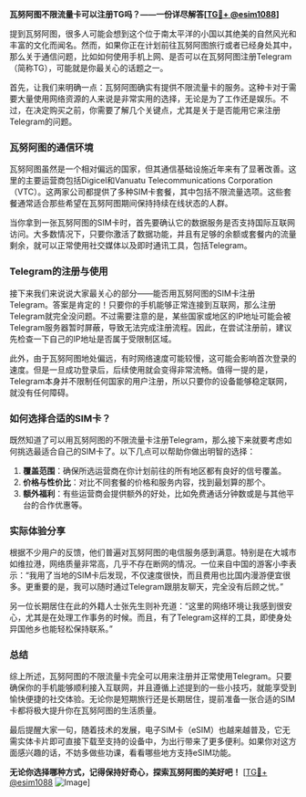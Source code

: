 **瓦努阿图不限流量卡可以注册TG吗？——一份详尽解答[[TG💪+ @esim1088](https://t.me/s/esim1088)]**

提到瓦努阿图，很多人可能会想到这个位于南太平洋的小国以其绝美的自然风光和丰富的文化而闻名。然而，如果你正在计划前往瓦努阿图旅行或者已经身处其中，那么关于通信问题，比如如何使用手机上网、是否可以在瓦努阿图注册Telegram（简称TG），可能就是你最关心的话题之一。

首先，让我们来明确一点：瓦努阿图确实有提供不限流量卡的服务。这种卡对于需要大量使用网络资源的人来说是非常实用的选择，无论是为了工作还是娱乐。不过，在决定购买之前，你需要了解几个关键点，尤其是关于是否能用它来注册Telegram的问题。

### 瓦努阿图的通信环境

瓦努阿图虽然是一个相对偏远的国家，但其通信基础设施近年来有了显著改善。这里的主要运营商包括Digicel和Vanuatu Telecommunications Corporation（VTC）。这两家公司都提供了多种SIM卡套餐，其中包括不限流量选项。这些套餐通常适合那些希望在瓦努阿图期间保持持续在线状态的人群。

当你拿到一张瓦努阿图的SIM卡时，首先要确认它的数据服务是否支持国际互联网访问。大多数情况下，只要你激活了数据功能，并且有足够的余额或套餐内的流量剩余，就可以正常使用社交媒体以及即时通讯工具，包括Telegram。

### Telegram的注册与使用

接下来我们来说说大家最关心的部分——能否用瓦努阿图的SIM卡注册Telegram。答案是肯定的！只要你的手机能够正常连接到互联网，那么注册Telegram就完全没问题。不过需要注意的是，某些国家或地区的IP地址可能会被Telegram服务器暂时屏蔽，导致无法完成注册流程。因此，在尝试注册前，建议先检查一下自己的IP地址是否属于受限制区域。

此外，由于瓦努阿图地处偏远，有时网络速度可能较慢，这可能会影响首次登录的速度。但是一旦成功登录后，后续使用就会变得非常流畅。值得一提的是，Telegram本身并不限制任何国家的用户注册，所以只要你的设备能够稳定联网，就没有任何障碍。

### 如何选择合适的SIM卡？

既然知道了可以用瓦努阿图的不限流量卡注册Telegram，那么接下来就要考虑如何挑选最适合自己的SIM卡了。以下几点可以帮助你做出明智的选择：

1. **覆盖范围**：确保所选运营商在你计划前往的所有地区都有良好的信号覆盖。
2. **价格与性价比**：对比不同套餐的价格和服务内容，找到最划算的那个。
3. **额外福利**：有些运营商会提供额外的好处，比如免费通话分钟数或是与其他平台的合作优惠等。

### 实际体验分享

根据不少用户的反馈，他们普遍对瓦努阿图的电信服务感到满意。特别是在大城市如维拉港，网络质量非常高，几乎不存在断网的情况。一位来自中国的游客小李表示：“我用了当地的SIM卡后发现，不仅速度很快，而且费用也比国内漫游便宜很多。更重要的是，我可以随时通过Telegram跟朋友聊天，完全没有后顾之忧。”

另一位长期居住在此的外籍人士张先生则补充道：“这里的网络环境让我感到很安心，尤其是在处理工作事务的时候。而且，有了Telegram这样的工具，即使身处异国他乡也能轻松保持联系。”

### 总结

综上所述，瓦努阿图的不限流量卡完全可以用来注册并正常使用Telegram。只要确保你的手机能够顺利接入互联网，并且遵循上述提到的一些小技巧，就能享受到愉快便捷的社交体验。无论你是短期旅行还是长期居住，提前准备一张合适的SIM卡都将极大提升你在瓦努阿图的生活质量。

最后提醒大家一句，随着技术的发展，电子SIM卡（eSIM）也越来越普及，它无需实体卡片即可直接下载至支持的设备中，为出行带来了更多便利。如果你对这方面感兴趣的话，不妨多做些功课，看看哪些地方支持eSIM功能。

**无论你选择哪种方式，记得保持好奇心，探索瓦努阿图的美好吧！** [[TG💪+ @esim1088](https://t.me/s/esim1088) ![Image](https://i.postimg.cc/4NQfJmqS/Snipaste-2025-05-13-00-14-12.png)]